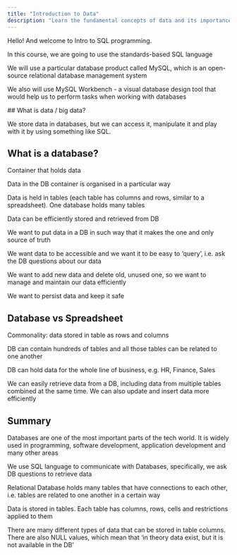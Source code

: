 ```yaml
---
title: "Introduction to Data"
description: "Learn the fundamental concepts of data and its importance in today's digital age. Explore different types of data, including structured, unstructured, and semi-structured data, and understand how data drives decision-making in various industries."
---
```


Hello! And welcome to Intro to SQL programming.

In this course, we are going to use the standards-based SQL language

We will use a particular database product called MySQL, which is an open-source relational database management system

We also will use MySQL Workbench - a visual database design tool that would help us to perform tasks when working with databases

## What is data / big data?

We store data in databases, but we can access it, manipulate it and play with it by using something like SQL.


## What is a database?

Container that holds data

Data in the DB container is organised in a particular way

Data is held in tables (each table has columns and rows, similar to a spreadsheet). One database holds many tables

Data can be efficiently stored and retrieved from DB

We want to put data in a DB in such way that it makes the one and only source of truth

We want data to be accessible and we want it to be easy to ‘query’, i.e. ask the DB questions about our data

We want to add new data and delete old, unused one, so we want to manage and maintain our data efficiently

We want to persist data and keep it safe


## Database vs Spreadsheet

Commonality: data stored in table as rows and columns

DB can contain hundreds of tables and all those tables can be related to one another

DB can hold data for the whole line of business, e.g. HR, Finance, Sales

We can easily retrieve data from a DB, including data from multiple tables combined at the same time. We can also update and insert data more efficiently

## Summary
Databases are one of the most important parts of the tech world. It is widely used in programming, software development, application development and many other areas

We use SQL language to communicate with Databases, specifically, we ask DB questions to retrieve data

Relational Database holds many tables that have connections to each other, i.e. tables are related to one another in a certain way

Data is stored in tables. Each table has columns, rows, cells and restrictions applied to them

There are many different types of data that can be stored in table columns. There are also NULL values, which mean that ‘in theory data exist, but it is not available in the DB’

